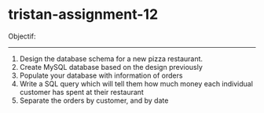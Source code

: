 # tristan-assignment-12

Objectif:
*********
1. Design the database schema for a new pizza restaurant.
2. Create MySQL database based on the design  previously
3. Populate your database with information of orders
4. Write a SQL query which will tell them how much money each individual customer has spent at their restaurant
5. Separate the orders  by customer, and  by date 
